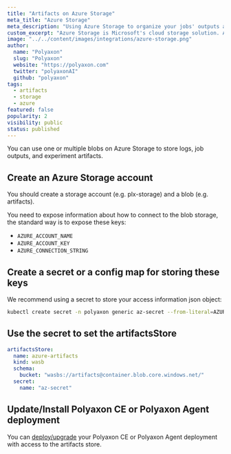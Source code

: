 ```yaml
---
title: "Artifacts on Azure Storage"
meta_title: "Azure Storage"
meta_description: "Using Azure Storage to organize your jobs' outputs and experiments' artifacts. Polyaxon allows users to connect to one or multiple blobs on Azure Storage to store job outputs and experiment artifacts."
custom_excerpt: "Azure Storage is Microsoft's cloud storage solution. Azure Storage provides storage for data objects that is highly available, secure, durable, massively scalable cloud storage solution."
image: "../../content/images/integrations/azure-storage.png"
author:
  name: "Polyaxon"
  slug: "Polyaxon"
  website: "https://polyaxon.com"
  twitter: "polyaxonAI"
  github: "polyaxon"
tags:
  - artifacts
  - storage
  - azure
featured: false
popularity: 2
visibility: public
status: published
---
```


You can use one or multiple blobs on Azure Storage to store logs, job outputs, and experiment artifacts.

## Create an Azure Storage account

You should create a storage account (e.g. plx-storage) and a blob (e.g. artifacts).

You need to expose information about how to connect to the blob storage, the standard way is to expose these keys:

 * `AZURE_ACCOUNT_NAME`
 * `AZURE_ACCOUNT_KEY`
 * `AZURE_CONNECTION_STRING`

## Create a secret or a config map for storing these keys

We recommend using a secret to store your access information json object:

```bash
kubectl create secret -n polyaxon generic az-secret --from-literal=AZURE_ACCOUNT_NAME=account --from-literal=AZURE_ACCOUNT_KEY=hash-key
```

## Use the secret to set the artifactsStore

```yaml
artifactsStore:
  name: azure-artifacts
  kind: wasb
  schema:
    bucket: "wasbs://artifacts@container.blob.core.windows.net/"
  secret:
    name: "az-secret"
```

## Update/Install Polyaxon CE or Polyaxon Agent deployment

You can [deploy/upgrade](/docs/setup/) your Polyaxon CE or Polyaxon Agent deployment with access to the artifacts store.

